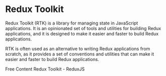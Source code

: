 # Redux Toolkit

Redux Toolkit (RTK) is a library for managing state in JavaScript applications. It is an opinionated set of tools and utilities for building Redux applications, and it is designed to make it easier and faster to build Redux applications.

RTK is often used as an alternative to writing Redux applications from scratch, as it provides a set of conventions and utilities that can make it easier and faster to build Redux applications.

<ResourceGroupTitle>Free Content</ResourceGroupTitle>
<BadgeLink colorScheme='blue' badgeText='Official Website' href='https://redux-toolkit.js.org/'>Redux Toolkit - ReduxJS</BadgeLink>

